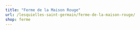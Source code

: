 ```yaml
---
title: "Ferme de la Maison Rouge"
url: /lesquielles-saint-germain/ferme-de-la-maison-rouge/
shop: ferme
---
```

